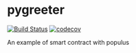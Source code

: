 # pygreeter

[![Build Status](https://travis-ci.com/aliciawyy/writy.svg?branch=master)](https://travis-ci.com/aliciawyy/writy)
[![codecov](https://codecov.io/gh/aliciawyy/writy/branch/master/graph/badge.svg)](https://codecov.io/gh/aliciawyy/writy)


An example of smart contract with populus
